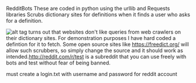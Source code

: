 RedditBots
These are coded in python using the urllib and Requests libraries
Scrubs dictionary sites for definitions when it finds a user who asks for a definition. 

![alt tag](https://github.com/austings/RedditBots/blob/master/preview3.png)
turns out that websites don't like queries from web crawlers on their dictionary sites. For demonstration purposes I have hard coded a defintion for it to fetch. Some open source sites like https://freedict.org/ will allow such scrubbers, so simply change the source and it should work as intended.http://reddit.com/r/test is a subreddit that you can use freely with bots and test without fear of being banned.

must create a login.txt with username and password for reddit account
